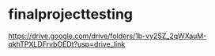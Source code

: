 # finalprojecttesting
https://drive.google.com/drive/folders/1b-vy2SZ_2qWXauM-qkhTPXLDFrvbOEDt?usp=drive_link
